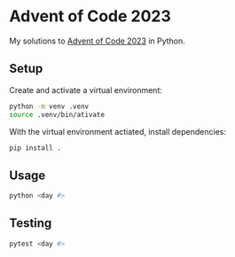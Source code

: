# Advent of Code 2023

My solutions to [Advent of Code 2023](https://adventofcode.com/2023) in Python.

## Setup

Create and activate a virtual environment:

```sh
python -m venv .venv
source .venv/bin/ativate
```

With the virtual environment actiated, install dependencies:

```sh
pip install .
```

## Usage

```sh
python <day #>
```

## Testing

```sh
pytest <day #>
```
